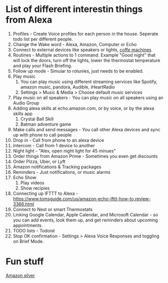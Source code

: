 # List of different interestin things from Alexa
1. Profiles - Create Voice profiles for each person in the house. Seperate todo list per different people.
1. Change the Wake word -  Alexa, Amazon, Computer or Echo
1. Connect to external devices like speakers or lights, [coffe machines](https://www.amazon.com/Behmor-Connected-Customizable-Temperature-Compatible/dp/B015PE66T4)
1. Routines - Multiple actions to 1 command. Example "Good night" that will lock the doors, turn off the lights, lower the thermostat temperature and play your Flash Briefing. 
1. Follow up mode - Simular to rotunies, just needs to be enabled.
1. Play music
    1. You can play music using different streaming services like Spotify, amazon music, pandora, Audible, iHeartRadio
    1. Settings > Music & Media > Choose default music services
1. Play music on all speakers - You can play music on all speakers using an Audio Group
1. Adding alexa skills at echo.amazon.com, or by voice, or by the alexa skills app
    1. Crystal Ball Skill
    1. Batman adventure game
1. Make calls and send messages - You call other Alexa devices and sync up with phone to call people
1. Drop in - Call from phone to an alexa device
1. Intercom - Call from 1 device to another
1. Night light - "Alex, open night light for 45 minues"
1. Order things from Amazon Prime - Sometimes you even get discounts
1. Order Pizza, Uber, or Lyft
1. Amazon notifications & Tracking packages
1. Reminders - Just notificaitons, or music alarms
1. Echo Show 
    1. Play videos
    1. Show recipies
1. Connecting up IFTTT to Alexa - https://www.tomsguide.com/us/amazon-echo-ifttt-how-to,review-3366.html 
1. Connect to Nest or smart Thermostats
1. Linking Google Calendar, Apple Calendar, and Microsoft Calendar - so you can add events, look them up, and get reminders about upcoming appointments.
1. TODO lists - Todoist
1. Stop OK confirmation - Settings > Alexa Voice Responses and toggling on Brief Mode. 

# Fun stuff
[Amazon silver](https://www.youtube.com/watch?v=YvT_gqs5ETk)
